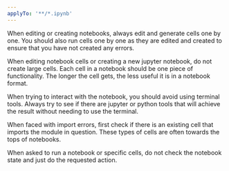 ```yaml
---
applyTo: '**/*.ipynb'
---
```


When editing or creating notebooks, always edit and generate cells one by one. You should also run cells one by one as they are edited and created to ensure that you have not created any errors.

When editing notebook cells or creating a new jupyter notebook, do not create large cells. Each cell in a notebook should be one piece of functionality. The longer the cell gets, the less useful it is in a notebook format.

When trying to interact with the notebook, you should avoid using terminal tools. Always try to see if there are jupyter or python tools that will achieve the result without needing to use the terminal.

When faced with import errors, first check if there is an existing cell that imports the module in question. These types of cells are often towards the tops of notebooks.

When asked to run a notebook or specific cells, do not check the notebook state and just do the requested action.
